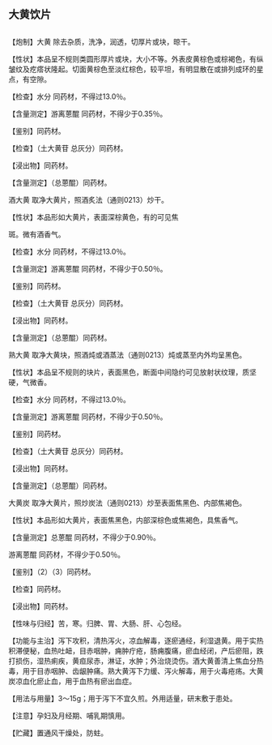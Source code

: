 ## 大黄饮片

## 

## 

【炮制】大黄 除去杂质，洗净，润透，切厚片或块，晾干。

【性状】本品呈不规则类圆形厚片或块，大小不等。外表皮黄棕色或棕褐色，有纵皱纹及疙瘩状隆起。切面黄棕色至淡红棕色，较平坦，有明显散在或排列成环的星点，有空隙。

【检查】水分 同药材，不得过13.0％。

【含量测定】游离蒽醌 同药材，不得少于0.35％。

【鉴别】同药材。

【检查】（土大黄苷 总灰分）同药材。

【浸出物】同药材。

【含量测定】（总蒽醌）同药材。

酒大黄 取净大黄片，照酒炙法（通则0213）炒干。

【性状】本品形如大黄片，表面深棕黄色，有的可见焦

斑。微有酒香气。

【检查】水分 同药材，不得过13.0％。

【含量测定】游离蒽醌 同药材，不得少于0.50％。

【鉴别】同药材。

【检查】（土大黄苷 总灰分）同药材。

【浸出物】同药材。

【含量测定】（总蒽醌）同药材。

熟大黄 取净大黄块，照酒炖或酒蒸法（通则0213）炖或蒸至内外均呈黑色。

【性状】本品呈不规则的块片，表面黑色，断面中间隐约可见放射状纹理，质坚硬，气微香。

【检查】水分 同药材，不得过13.0％。

【含量测定】游离蒽醌 同药材，不得少于0.50％。

【鉴别】同药材。

【检查】（土大黄苷 总灰分）同药材。

【浸出物】同药材。

【含量测定】（总蒽醌）同药材。

大黄炭 取净大黄片，照炒炭法（通则0213）炒至表面焦黑色、内部焦褐色。

【性状】本品形如大黄片，表面焦黑色，内部深棕色或焦褐色，具焦香气。

【含量测定】总蒽醌 同药材，不得少于0.90％。

游离蒽醌 同药材，不得少于0.50％。

【鉴别】（2）（3）同药材。

【检查】同药材。

【浸出物】同药材。

【性味与归经】苦，寒。归脾、胃、大肠、肝、心包经。

【功能与主治】泻下攻积，清热泻火，凉血解毒，逐瘀通经，利湿退黄。用于实热积滞便秘，血热吐衄，目赤咽肿，痈肿疔疮，肠痈腹痛，瘀血经闭，产后瘀阻，跌打损伤，湿热痢疾，黄疸尿赤，淋证，水肿；外治烧烫伤。酒大黄善清上焦血分热毒，用于目赤咽肿、齿龈肿痛。熟大黄泻下力缓、泻火解毒，用于火毒疮疡。大黄炭凉血化瘀止血，用于血热有瘀出血症。

【用法与用量】3～15g；用于泻下不宜久煎。外用适量，研末敷于患处。

【注意】孕妇及月经期、哺乳期慎用。

【贮藏】置通风干燥处，防蛀。